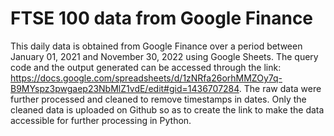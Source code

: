 # FTSE 100 data from Google Finance 
This daily data is obtained from Google Finance over a period between January 01, 2021  and November 30, 2022 using Google Sheets. The query code and the output generated can be accessed through the link: https://docs.google.com/spreadsheets/d/1zNRfa26orhMMZOy7q-B9MYspz3pwgaep23NbMlZ1vdE/edit#gid=1436707284. 
The raw data were further processed and cleaned to remove timestamps in dates. Only the cleaned data is uploaded on Github so as to create the link to make the data accessible for further processing in Python.
